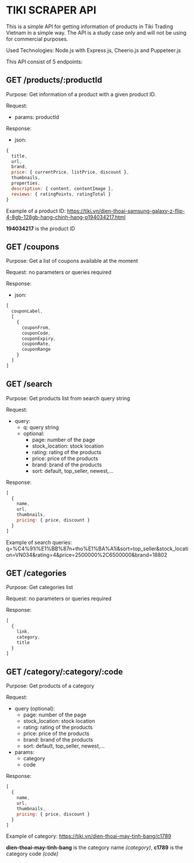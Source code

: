 # TIKI SCRAPER API

This is a simple API for getting information of products in Tiki Trading Vietnam in a simple way. The API is a study case only and will not be using for commercial purposes.

Used Technologies: Node.js with Express.js, Cheerio.js and Puppeteer.js

This API consist of 5 endpoints:

## GET /products/:productId

Purpose: Get information of a product with a given product ID.

Request:

- params: productId

Response:

- json:

```JavaScript
{
  title,
  url,
  brand,
  price: { currentPrice, listPrice, discount },
  thumbnails,
  properties,
  description: { content, contentImage },
  reviews: { ratingPoints, ratingTotal }
}
```

Example of a product ID:
<https://tiki.vn/dien-thoai-samsung-galaxy-z-flip-4-8gb-128gb-hang-chinh-hang-p194034217.html>

**194034217** is the product ID

## GET /coupons

Purpose: Get a list of coupons available at the moment

Request: no parameters or queries required

Response:

- json:

```JavaScript
[
  couponLabel,
  [
    {
      couponFrom,
      couponCode,
      couponExpiry,
      couponRate,
      couponRange
    }
  ]
]
```

## GET /search

Purpose: Get products list from search query string

Request:

- query:
  - q: query string
  - optional:
    - page: number of the page
    - stock_location: stock location
    - rating: rating of the products
    - price: price of the products
    - brand: brand of the products
    - sort: default, top_seller, newest,...

Response:

```JavaScript
[
  {
    name,
    url,
    thumbnails,
    pricing: { price, discount }
  }
]
```

Example of search queries:  q=%C4%91i%E1%BB%87n+tho%E1%BA%A1i&sort=top_seller&stock_location=VN034&rating=4&price=2500000%2C6500000&brand=18802

## GET /categories

Purpose: Get categories list

Request: no parameters or queries required

Response:

```JavaScript
[
  {
    link,
    category,
    title
  }
]
```

## GET /category/:category/:code

Purpose: Get products of a category

Request:

- query (optional):
  - page: number of the page
  - stock_location: stock location
  - rating: rating of the products
  - price: price of the products
  - brand: brand of the products
  - sort: default, top_seller, newest,...
- params:
  - category
  - code

Response:

```JavaScript
[
  {
    name,
    url,
    thumbnails,
    pricing: { price, discount }
  }
]
```

Example of category: <https://tiki.vn/dien-thoai-may-tinh-bang/c1789>

**dien-thoai-may-tinh-bang** is the category name *(category)*, **c1789** is the category code *(code)*

